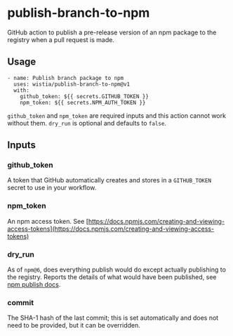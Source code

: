 # publish-branch-to-npm

GitHub action to publish a pre-release version of an npm package to the registry when a pull request is made.

## Usage

```
- name: Publish branch package to npm
  uses: wistia/publish-branch-to-npm@v1
  with:
    github_token: ${{ secrets.GITHUB_TOKEN }}
    npm_token: ${{ secrets.NPM_AUTH_TOKEN }}
```

`github_token` and `npm_token` are required inputs and this action cannot work without them. `dry_run` is optional and defaults to `false`.

## Inputs

### github_token

A token that GitHub automatically creates and stores in a `GITHUB_TOKEN` secret to use in your workflow.

### npm_token

An npm access token. See [https://docs.npmjs.com/creating-and-viewing-access-tokens](https://docs.npmjs.com/creating-and-viewing-access-tokens)

### dry_run

As of `npm@6`, does everything publish would do except actually publishing to the registry. Reports the details of what would have been published, see [npm publish docs](https://docs.npmjs.com/cli/v7/commands/npm-publish).

### commit

The SHA-1 hash of the last commit; this is set automatically and does not need to be provided, but it can be overridden.
